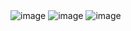 <img src="https://i.ibb.co/KXTsZw6/image.png" alt="image" border="0">
<img src="https://i.ibb.co/fS21BCz/image.png" alt="image" border="0">
<img src="https://i.ibb.co/hFg5wnr/image.png" alt="image" border="0">
